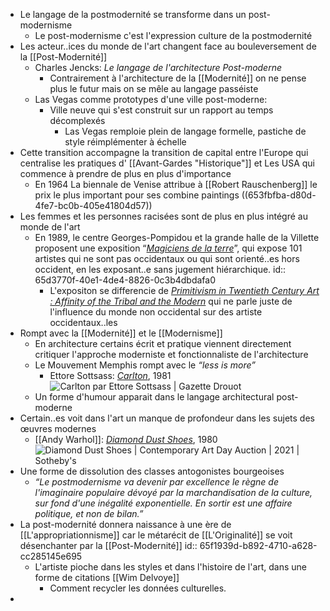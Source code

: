 - Le langage de la postmodernité se transforme dans un post-modernisme
	- Le post-modernisme c'est l'expression culture de la postmodernité
- Les acteur..ices du monde de l'art changent face au bouleversement de la [[Post-Modernité]]
	- Charles Jencks: *Le langage de l'architecture Post-moderne*
		- Contrairement à l'architecture de la [[Modernité]] on ne pense plus le futur mais on se mêle au langage passéiste
	- Las Vegas comme prototypes d'une ville post-moderne:
		- Ville neuve qui s'est construit sur un rapport au temps décomplexés
			- Las Vegas remploie plein de langage formelle, pastiche de style réimplémenter à échelle
- Cette transition accompagne la transition de capital entre l'Europe qui centralise les pratiques d' [[Avant-Gardes "Historique"]] et Les USA qui commence à prendre de plus en plus d'importance
	- En 1964 La biennale de Venise attribue à [[Robert Rauschenberg]] le prix le plus important pour ses combine paintings ((653fbfba-d80d-4fe7-bc0b-405e41804d57))
- Les femmes et les personnes racisées sont de plus en plus intégré au monde de l'art
	- En 1989, le centre Georges-Pompidou et la grande halle de la Villette proposent une exposition “[*Magiciens de la terre*](https://www.centrepompidou.fr/fr/programme/agenda/evenement/cTEXnL)”, qui expose 101 artistes qui ne sont pas occidentaux ou qui sont orienté..es hors occident, en les exposant..e sans jugement hiérarchique.
	  id:: 65d3770f-40e1-4de4-8826-0c3b4dbdafa0
		- L'expositon se differencie de [*Primitivism in Twentieth Century Art : Affinity of the Tribal and the Modern*](https://www.moma.org/calendar/exhibitions/1907) qui ne parle juste de l'influence du monde non occidental sur des artiste occidentaux..les
- Rompt avec la [[Modernité]] et le [[Modernisme]]
	- En architecture certains écrit et pratique viennent directement critiquer l'approche moderniste et fonctionnaliste de l'architecture
	- Le Mouvement Memphis rompt avec le *“less is more”*
		- Ettore Sottsass: [*Carlton*](https://www.espace-lumiere.fr/accueil/10358-carlton-etagere.html), 1981 ![Carlton par Ettore Sottsass | Gazette Drouot](https://medias.gazette-drouot.com/prod/medias/mediatheque/59811.jpg)
	- Un forme d'humour apparait dans le langage architectural post-moderne
- Certain..es voit dans l'art un manque de profondeur dans les sujets des œuvres modernes
	- [[Andy Warhol]]: [*Diamond Dust Shoes*](https://www.sothebys.com/en/buy/auction/2021/contemporary-art-day-auction-2/diamond-dust-shoes), 1980 ![Diamond Dust Shoes | Contemporary Art Day Auction | 2021 | Sotheby's](https://sothebys-md.brightspotcdn.com/dims4/default/f024b33/2147483647/strip/true/crop/2000x1379+0+0/resize/2048x1412!/quality/90/?url=http%3A%2F%2Fsothebys-brightspot.s3.amazonaws.com%2Fmedia-desk%2Fc7%2Fb8%2F8e3cee804b6cafdbd2f0d16726d5%2F361n10683-bq9px-01-a.jpg)
- Une forme de dissolution des classes antogonistes bourgeoises
	- *“Le postmodernisme va devenir par excellence le règne de l'imaginaire populaire dévoyé par la marchandisation de la culture, sur fond d'une inégalité exponentielle. En sortir est une affaire politique, et non de bilan.”*
- La post-modernité donnera naissance à une ère de [[L'appropriationnisme]] car le métarécit de [[L'Originalité]] se voit désenchanter par la [[Post-Modernité]]
  id:: 65f1939d-b892-4710-a628-cc285145e695
	- L'artiste pioche dans les styles et dans l'histoire de l'art, dans une forme de citations [[Wim Delvoye]]
		- Comment recycler les données culturelles.
-